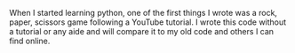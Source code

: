 When I started learning python, one of the first things I wrote was a rock, paper, scissors game following a YouTube tutorial. 
I wrote this code without a tutorial or any aide and will compare it to my old code and others I can find online. 